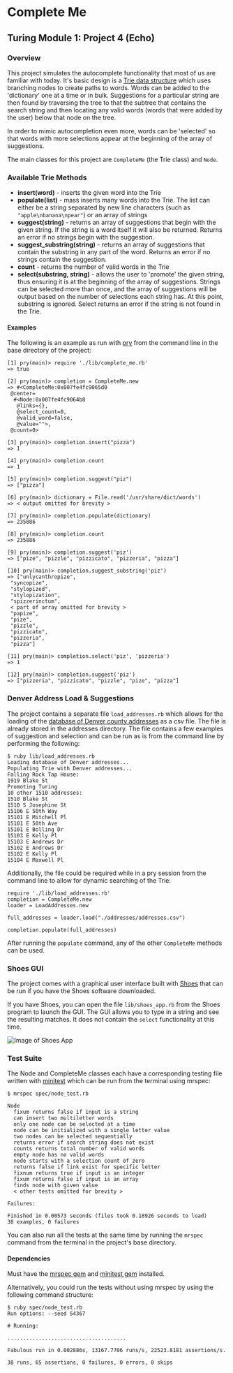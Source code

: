 # Complete Me
## Turing Module 1: Project 4 (Echo)

### Overview

This project simulates the autocomplete functionality that most of us are familiar with today. It's basic design is a [Trie data structure](https://en.wikipedia.org/wiki/Trie) which uses branching nodes to create paths to words. Words can be added to the 'dictionary' one at a time or in bulk. Suggestions for a particular string are then found by traversing the tree to that the subtree that contains the search string and then locating any valid words (words that were added by the user) below that node on the tree.

In order to mimic autocompletion even more, words can be 'selected' so that words with more selections appear at the beginning of the array of suggestions.

The main classes for this project are `CompleteMe` (the Trie class) and `Node`.

### Available Trie Methods

* __insert(word)__ - inserts the given word into the Trie
* __populate(list)__ - mass inserts many words into the Trie. The list can either be a string separated by new line characters (such as `"apple\nbanana\npear"`) or an array of strings
* __suggest(string)__ - returns an array of suggestions that begin with the given string. If the string is a word itself it will also be returned. Returns an error if no strings begin with the suggestion.
* __suggest_substring(string)__ - returns an array of suggestions that contain the substring in any part of the word. Returns an error if no strings contain the suggestion.
* __count__ - returns the number of valid words in the Trie
* __select(substring, string)__ - allows the user to 'promote' the given string, thus ensuring it is at the beginning of the array of suggestions. Strings can be selected more than once, and the array of suggestions will be output based on the number of selections each string has. At this point, substring is ignored. Select returns an error if the string is not found in the Trie.

#### Examples

The following is an example as run with [pry](https://github.com/pry/pry) from the command line in the base directory of the project:

```
[1] pry(main)> require './lib/complete_me.rb'
=> true

[2] pry(main)> completion = CompleteMe.new
=> #<CompleteMe:0x007fe4fc9065d0
 @center=
  #<Node:0x007fe4fc9064b8
   @links={},
   @select_count=0,
   @valid_word=false,
   @value="">,
 @count=0>

[3] pry(main)> completion.insert("pizza")
=> 1

[4] pry(main)> completion.count
=> 1

[5] pry(main)> completion.suggest("piz")
=> ["pizza"]

[6] pry(main)> dictionary = File.read('/usr/share/dict/words')
=> < output omitted for brevity >

[7] pry(main)> completion.populate(dictionary)
=> 235886

[8] pry(main)> completion.count
=> 235886

[9] pry(main)> completion.suggest('piz')
=> ["pize", "pizzle", "pizzicato", "pizzeria", "pizza"]

[10] pry(main)> completion.suggest_substring('piz')
=> ["unlycanthropize",
 "syncopize",
 "stylopized",
 "stylopization",
 "spizzerinctum",
 < part of array omitted for brevity >
 "papize",
 "pize",
 "pizzle",
 "pizzicato",
 "pizzeria",
 "pizza"]

[11] pry(main)> completion.select('piz', 'pizzeria')
=> 1

[12] pry(main)> completion.suggest('piz')
=> ["pizzeria", "pizzicato", "pizzle", "pize", "pizza"]
```

### Denver Address Load & Suggestions

The project contains a separate file `load_addresses.rb` which allows for the loading of the [database of Denver county addresses](http://data.denvergov.org/dataset/city-and-county-of-denver-addresses) as a csv file. The file is already stored in the addresses directory. The file contains a few examples of suggestion and selection and can be run as is from the command line by performing the following:

```
$ ruby lib/load_addresses.rb
Loading database of Denver addresses...
Populating Trie with Denver addresses...
Falling Rock Tap House:
1919 Blake St
Promoting Turing
10 other 1510 addresses:
1510 Blake St
1510 S Josephine St
15106 E 50th Way
15101 E Mitchell Pl
15101 E 50th Ave
15101 E Bolling Dr
15103 E Kelly Pl
15103 E Andrews Dr
15102 E Andrews Dr
15102 E Kelly Pl
15104 E Maxwell Pl
```

Additionally, the file could be required while in a pry session from the command line to allow for dynamic searching of the Trie:

```
require './lib/load_addresses.rb'
completion = CompleteMe.new
loader = LoadAddresses.new

full_addresses = loader.load("./addresses/addresses.csv")

completion.populate(full_addresses)
```

After running the `populate` command, any of the other `CompleteMe` methods can be used.

### Shoes GUI

The project comes with a graphical user interface built with [Shoes](http://shoesrb.com/) that can be run if you have the Shoes software downloaded.

If you have Shoes, you can open the file `lib/shoes_app.rb` from the Shoes program to launch the GUI. The GUI allows you to type in a string and see the resulting matches. It does not contain the `select` functionality at this time.

![Image of Shoes App](./image/shoes_app.png)

### Test Suite

The Node and CompleteMe classes each have a corresponding testing file written with [minitest](https://github.com/seattlerb/minitest) which can be run from the terminal using mrspec:

```
$ mrspec spec/node_test.rb

Node
  fixum returns false if input is a string
  can insert two multiletter words
  only one node can be selected at a time
  node can be initialized with a single letter value
  two nodes can be selected sequentially
  returns error if search string does not exist
  counts returns total number of valid words
  empty node has no valid words
  node starts with a selection count of zero
  returns false if link exist for specific letter
  fixnum returns true if input is an integer
  fixum returns false if input is an array
  finds node with given value
  < other tests omitted for brevity >

Failures:

Finished in 0.00573 seconds (files took 0.18926 seconds to load)
38 examples, 0 failures
```

You can also run all the tests at the same time by running the `mrspec` command from the terminal in the project's base directory.

#### Dependencies

Must have the [mrspec gem](https://github.com/JoshCheek/mrspec) and [minitest gem](https://github.com/seattlerb/minitest) installed.

Alternatively, you could run the tests without using mrspec by using the following command structure:

```
$ ruby spec/node_test.rb
Run options: --seed 54367

# Running:

......................................

Fabulous run in 0.002886s, 13167.7706 runs/s, 22523.8181 assertions/s.

38 runs, 65 assertions, 0 failures, 0 errors, 0 skips
```
